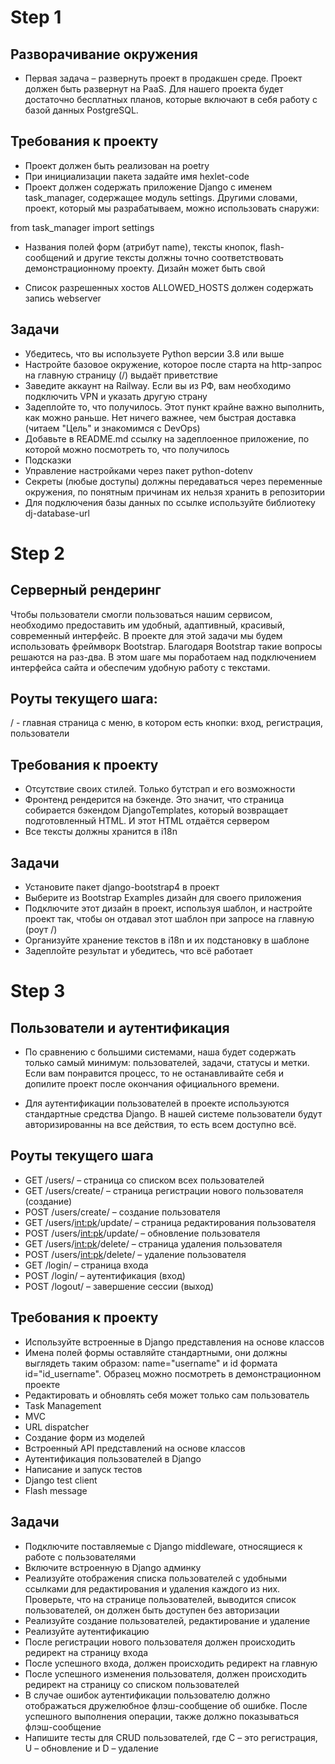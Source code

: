 # Step 1
## Разворачивание окружения
* Первая задача – развернуть проект в продакшен среде. Проект должен быть развернут на PaaS. Для нашего проекта будет достаточно бесплатных планов, которые включают в себя работу с базой данных PostgreSQL.

## Требования к проекту
* Проект должен быть реализован на poetry
* При инициализации пакета задайте имя hexlet-code
* Проект должен содержать приложение Django с именем task_manager, содержащее модуль settings. Другими словами, проект, который мы разрабатываем, можно использовать снаружи:

from task_manager import settings
* Названия полей форм (атрибут name), тексты кнопок, flash-сообщений и другие тексты должны точно соответствовать демонстрационному проекту. Дизайн может быть свой

* Список разрешенных хостов ALLOWED_HOSTS должен содержать запись webserver

## Задачи
* Убедитесь, что вы используете Python версии 3.8 или выше
* Настройте базовое окружение, которое после старта на http-запрос на главную страницу (/) выдаёт приветствие
* Заведите аккаунт на Railway. Если вы из РФ, вам необходимо подключить VPN и указать другую страну
* Задеплойте то, что получилось. Этот пункт крайне важно выполнить, как можно раньше. Нет ничего важнее, чем быстрая доставка (читаем "Цель" и знакомимся с DevOps)
* Добавьте в README.md ссылку на задеплоенное приложение, по которой можно посмотреть то, что получилось
* Подсказки
* Управление настройками через пакет python-dotenv
* Секреты (любые доступы) должны передаваться через переменные окружения, по понятным причинам их нельзя хранить в репозитории
* Для подключения базы данных по ссылке используйте библиотеку dj-database-url


# Step 2
## Серверный рендеринг
Чтобы пользователи смогли пользоваться нашим сервисом, необходимо предоставить им удобный, адаптивный, красивый, современный интерфейс. В проекте для этой задачи мы будем использовать фреймворк Bootstrap. Благодаря Bootstrap такие вопросы решаются на раз-два. В этом шаге мы поработаем над подключением интерфейса сайта и обеспечим удобную работу с текстами.

## Роуты текущего шага:
/ - главная страница с меню, в котором есть кнопки: вход, регистрация, пользователи
## Требования к проекту
* Отсутствие своих стилей. Только бутстрап и его возможности
* Фронтенд рендерится на бэкенде. Это значит, что страница собирается бэкендом DjangoTemplates, который возвращает подготовленный HTML. И этот HTML отдаётся сервером
* Все тексты должны хранится в i18n
## Задачи
* Установите пакет django-bootstrap4 в проект
* Выберите из Bootstrap Examples дизайн для своего приложения
* Подключите этот дизайн в проект, используя шаблон, и настройте проект так, чтобы он отдавал этот шаблон при запросе на главную (роут /)
* Организуйте хранение текстов в i18n и их подстановку в шаблоне
* Задеплойте результат и убедитесь, что всё работает

# Step 3
## Пользователи и аутентификация
* По сравнению с большими системами, наша будет содержать только самый минимум: пользователей, задачи, статусы и метки. Если вам понравится процесс, то не останавливайте себя и допилите проект после окончания официального времени.

* Для аутентификации пользователей в проекте используются стандартные средства Django. В нашей системе пользователи будут авторизированны на все действия, то есть всем доступно всё.

## Роуты текущего шага
* GET /users/ – страница со списком всех пользователей
* GET /users/create/ – страница регистрации нового пользователя (создание)
* POST /users/create/ – создание пользователя
* GET /users/<int:pk>/update/ – страница редактирования пользователя
* POST /users/<int:pk>/update/ – обновление пользователя
* GET /users/<int:pk>/delete/ – страница удаления пользователя
* POST /users/<int:pk>/delete/ – удаление пользователя
* GET /login/ – страница входа
* POST /login/ – аутентификация (вход)
* POST /logout/ – завершение сессии (выход)
## Требования к проекту
* Используйте встроенные в Django представления на основе классов
* Имена полей формы оставляйте стандартными, они должны выглядеть таким образом: name="username" и id формата id="id_username". Образец можно посмотреть в демонстрационном проекте
* Редактировать и обновлять себя может только сам пользователь
* Task Management
* MVC
* URL dispatcher
* Создание форм из моделей
* Встроенный API представлений на основе классов
* Аутентификация пользователей в Django
* Написание и запуск тестов
* Django test client
* Flash message
## Задачи
* Подключите поставляемые с Django middleware, относящиеся к работе с пользователями
* Включите встроенную в Django админку
* Реализуйте отображения списка пользователей с удобными ссылками для редактирования и удаления каждого из них. Проверьте, что на странице пользователей, выводится список пользователей, он должен быть доступен без авторизации
* Реализуйте создание пользователей, редактирование и удаление
* Реализуйте аутентификацию
* После регистрации нового пользователя должен происходить редирект на страницу входа
* После успешного входа, должен происходить редирект на главную
* После успешного изменения пользователя, должен происходить редирект на страницу со списком пользователей
* В случае ошибок аутентификации пользователю должно отображаться дружелюбное флэш-сообщение об ошибке. После успешного выполнения операции, также должно показываться флэш-сообщение
* Напишите тесты для CRUD пользователей, где C – это регистрация, U – обновление и D – удаление